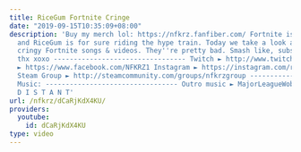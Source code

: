 ```yaml
---
title: RiceGum Fortnite Cringe
date: "2019-09-15T10:35:09+08:00"
description: 'Buy my merch lol: https://nfkrz.fanfiber.com/ Fortnite is a big trend,
  and RiceGum is for sure riding the hype train. Today we take a look at RiceGum''s
  cringy Fortnite songs & videos. They''re pretty bad. Smash like, subscribe, comment,
  thx xoxo --------------------------------- Twitch ► http://www.twitch.tv/nfkrz Facebook
  ► https://www.facebook.com/NFKRZ1 Instagram ► https://instagram.com/roman_nfkrz/
  Steam Group ► http://steamcommunity.com/groups/nfkrzgroup ---------------------------------
  Music: --------------------------------- Outro music ► MajorLeagueWobs/Holder -
  D I S T A N T'
url: /nfkrz/dCaRjKdX4KU/
providers:
  youtube:
    id: dCaRjKdX4KU
type: video
---
```

